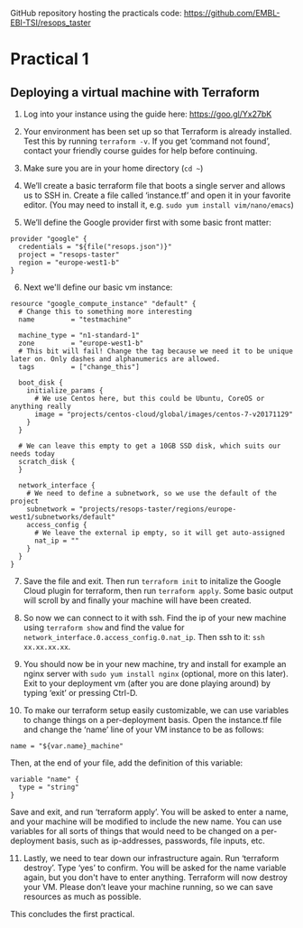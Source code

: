 GitHub repository hosting the practicals code: https://github.com/EMBL-EBI-TSI/resops_taster

# Practical 1
## Deploying a virtual machine with Terraform

1. Log into your instance using the guide here: https://goo.gl/Yx27bK

2. Your environment has been set up so that Terraform is already installed. Test this by running `terraform -v`. If you get ‘command not found’, contact your friendly course guides for help before continuing.

3. Make sure you are in your home directory (`cd ~`)

4. We’ll create a basic terraform file that boots a single server and allows us to SSH in. Create a file called ‘instance.tf’ and open it in your favorite editor. (You may need to install it, e.g. `sudo yum install vim/nano/emacs`)

5. We’ll define the Google provider first with some basic front matter:

```HCL
provider "google" {
  credentials = "${file("resops.json")}"
  project = "resops-taster"
  region = "europe-west1-b"
}

```
6. Next we'll define our basic vm instance:
```HCL
resource "google_compute_instance" "default" {
  # Change this to something more interesting
  name         = "testmachine"
  
  machine_type = "n1-standard-1"
  zone         = "europe-west1-b"
  # This bit will fail! Change the tag because we need it to be unique later on. Only dashes and alphanumerics are allowed.
  tags         = ["change_this"]

  boot_disk {
    initialize_params {
      # We use Centos here, but this could be Ubuntu, CoreOS or anything really
      image = "projects/centos-cloud/global/images/centos-7-v20171129"
    }
  }

  # We can leave this empty to get a 10GB SSD disk, which suits our needs today
  scratch_disk {
  }

  network_interface {
    # We need to define a subnetwork, so we use the default of the project
    subnetwork = "projects/resops-taster/regions/europe-west1/subnetworks/default"
    access_config {
      # We leave the external ip empty, so it will get auto-assigned
      nat_ip = ""
    }
  }  
}
```

7. Save the file and exit. Then run `terraform init` to initalize the Google Cloud plugin for terraform, then run `terraform apply`. Some basic output will scroll by and finally your machine will have been created.

8. So now we can connect to it with ssh. Find the ip of your new machine using `terraform show` and find the value for `network_interface.0.access_config.0.nat_ip`. Then ssh to it: `ssh xx.xx.xx.xx`. 

9. You should now be in your new machine, try and install for example an nginx server with `sudo yum install nginx` (optional, more on this later). Exit to your deployment vm (after you are done playing around) by typing ‘exit’ or pressing Ctrl-D.

10. To make our terraform setup easily customizable, we can use variables to change things on a per-deployment basis. Open the instance.tf file and change the ‘name’ line of your VM instance to be as follows: 

```HCL
name = "${var.name}_machine"
```

Then, at the end of your file, add the definition of this variable:

```HCL
variable "name" {
  type = "string"
}
```

Save and exit, and run ‘terraform apply’. You will be asked to enter a name, and your machine will be modified to include the new name. You can use variables for all sorts of things that would need to be changed on a per-deployment basis, such as ip-addresses, passwords, file inputs, etc. 

11. Lastly, we need to tear down our infrastructure again. Run ‘terraform destroy’. Type ‘yes’ to confirm. You will be asked for the name variable again, but you don't have to enter anything. Terraform will now destroy your VM. Please don’t leave your machine running, so we can save resources as much as possible.

This concludes the first practical.
